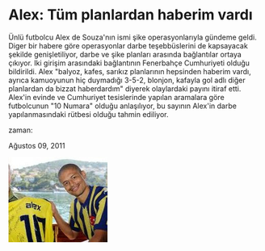 # Alex: Tüm planlardan haberim vardı

Ünlü futbolcu Alex de Souza'nın ismi şike operasyonlarıyla gündeme
geldi. Diger bir habere göre operasyonlar darbe teşebbüslerini de
kapsayacak şekilde genişletiliyor, darbe ve şike planları arasında
bağlantılar ortaya çıkıyor. Iki girişim arasındaki bağlantının
Fenerbahçe Cumhuriyeti olduğu bildirildi. Alex "balyoz, kafes, sarıkız
planlarının hepsinden haberim vardı, ayrıca kamuoyunun hiç duymadığı
3-5-2, blonjon, kafayla gol adlı diğer planlardan da bizzat
haberdardım" diyerek olaylardaki payını itiraf etti. Alex'in evinde ve
Cumhuriyet tesislerinde yapılan aramalara göre futbolcunun "10 Numara"
olduğu anlaşılıyor, bu sayının Alex'in darbe yapılanmasındaki rütbesi
olduğu tahmin ediliyor.







zaman:

Ağustos 09, 2011










![](alex.jpeg)
